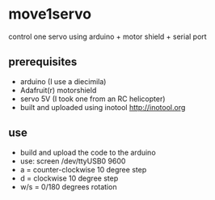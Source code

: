 move1servo
==========

control one servo using arduino + motor shield + serial port

prerequisites
-------------
* arduino (I use a diecimila)
* Adafruit(r) motorshield
* servo 5V (I took one from an RC helicopter)
* built and uploaded using inotool http://inotool.org

use
---
* build and upload the code to the arduino
* use: screen /dev/ttyUSB0 9600
* a = counter-clockwise 10 degree step
* d = clockwise 10 degree step
* w/s = 0/180 degrees rotation 
